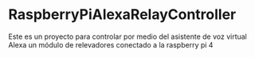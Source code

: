 # RaspberryPiAlexaRelayController
Este es un proyecto para controlar por medio del asistente de voz virtual Alexa un módulo de relevadores conectado a la raspberry pi 4
